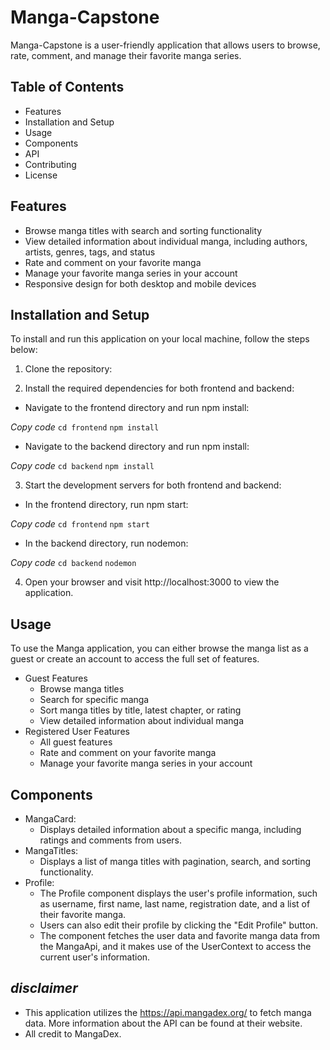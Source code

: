# Manga-Capstone

Manga-Capstone is a user-friendly application that allows users to browse, rate, comment, and manage their favorite manga series.

## Table of Contents

- Features
- Installation and Setup
- Usage
- Components
- API
- Contributing
- License

## Features

- Browse manga titles with search and sorting functionality
- View detailed information about individual manga, including authors, artists, genres, tags, and status
- Rate and comment on your favorite manga
- Manage your favorite manga series in your account
- Responsive design for both desktop and mobile devices

## Installation and Setup

To install and run this application on your local machine, follow the steps below:

1. Clone the repository:

2. Install the required dependencies for both frontend and backend:

- Navigate to the frontend directory and run npm install:

*Copy code*
`cd frontend`
`npm install`

- Navigate to the backend directory and run npm install:

*Copy code*
`cd backend`
`npm install`

3. Start the development servers for both frontend and backend:

- In the frontend directory, run npm start:

*Copy code*
`cd frontend`
`npm start`

- In the backend directory, run nodemon:

*Copy code*
`cd backend`
`nodemon`

4. Open your browser and visit http://localhost:3000 to view the application.

## Usage

To use the Manga application, you can either browse the manga list as a guest or create an account to access the full set of features.

- Guest Features
    - Browse manga titles
    - Search for specific manga
    - Sort manga titles by title, latest chapter, or rating
    - View detailed information about individual manga
- Registered User Features
    - All guest features
    - Rate and comment on your favorite manga
    - Manage your favorite manga series in your account

## Components

- MangaCard: 
    - Displays detailed information about a specific manga, including ratings and comments from users.
- MangaTitles: 
    - Displays a list of manga titles with pagination, search, and sorting functionality.
- Profile:
    - The Profile component displays the user's profile information, such as username, first name, last name, registration date, and a list of their favorite manga. 
    - Users can also edit their profile by clicking the "Edit Profile" button. 
    - The component fetches the user data and favorite manga data from the MangaApi, and it makes use of the UserContext to access the current user's information.

## *disclaimer*
- This application utilizes the https://api.mangadex.org/ to fetch manga data. More information about the API can be found at their website.
- All credit to MangaDex.
